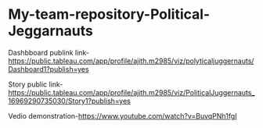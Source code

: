 # My-team-repository-Political-Jeggarnauts

Dashbboard publink link-https://public.tableau.com/app/profile/ajith.m2985/viz/polyticaljuggernauts/Dashboard1?publish=yes

Story public link-https://public.tableau.com/app/profile/ajith.m2985/viz/PoliticalJuggernauts_16969290735030/Story1?publish=yes

Vedio demonstration-https://www.youtube.com/watch?v=BuvqPNh1fgI
